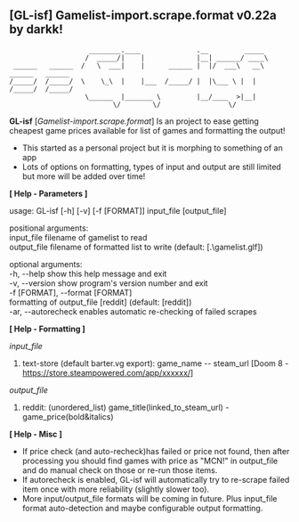 ## [GL-isf] Gamelist-import.scrape.format v0.22a by darkk!

                        ________.____              .__         _____                    
                       /  _____/|    |             |__| ______/ ____\                   
     ______   ______  /   \  ___|    |      ______ |  |/  ___\   __\    ______   ______ 
    /_____/  /_____/  \    \_\  |    |___  /_____/ |  |\___ \ |  |     /_____/  /_____/ 
                       \______  |_______ \         |__/____  >|__|                      
                              \/        \/                 \/                           

**GL-isf** [*Gamelist-import.scrape.format*] Is an project to ease getting cheapest game prices available for list of games and formatting the output!

* This started as a personal project but it is morphing to something of an app
* Lots of options on formatting, types of input and output are still limited but more will be added over time!

**[ Help - Parameters ]**

usage: GL-isf [-h] [-v] [-f [FORMAT]] input_file [output_file] 

positional arguments:\
  input_file            filename of gamelist to read\
  output_file           filename of formatted list to write (default: [.\gamelist.glf]) 

optional arguments:\
  -h, --help            show this help message and exit\
  -v, --version         show program's version number and exit\
  -f [FORMAT], --format [FORMAT]\
                        formatting of output_file [reddit] (default: [reddit])\
  -ar, --autorecheck    enables automatic re-checking of failed scrapes 

**[ Help - Formatting ]**

*input_file*
1. text-store (default barter.vg export): game_name -- steam_url [Doom 8 - https://store.steampowered.com/app/xxxxxx/]

*output_file*
1. reddit: (unordered_list) game_title(linked_to_steam_url) - game_price(bold&italics)  

**[ Help - Misc ]**

- If price check (and auto-recheck)has failed or price not found, then after processing you should find games with price as "MCN!" in output_file and do manual check on those or re-run those items.
- If autorecheck is enabled, GL-isf will automatically try to re-scrape failed item once with more reliability (slightly slower too).
- More input/output_file formats will be coming in future. Plus input_file format auto-detection and maybe configurable output formatting.